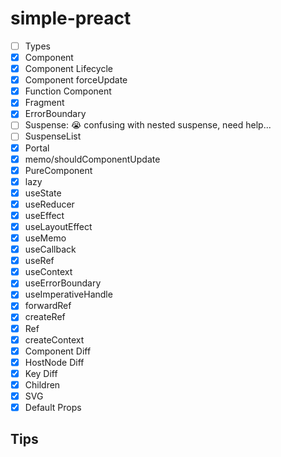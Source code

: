 # simple-preact

- [ ] Types
- [x] Component
- [x] Component Lifecycle
- [x] Component forceUpdate
- [x] Function Component
- [x] Fragment
- [x] ErrorBoundary
- [ ] Suspense: 😭 confusing with nested suspense, need help...
- [ ] SuspenseList
- [x] Portal
- [x] memo/shouldComponentUpdate
- [x] PureComponent
- [x] lazy
- [x] useState
- [x] useReducer
- [x] useEffect
- [x] useLayoutEffect
- [x] useMemo
- [x] useCallback
- [x] useRef
- [x] useContext
- [x] useErrorBoundary
- [x] useImperativeHandle
- [x] forwardRef
- [x] createRef
- [x] Ref
- [x] createContext
- [x] Component Diff
- [x] HostNode Diff
- [x] Key Diff
- [x] Children
- [x] SVG
- [x] Default Props

## Tips
